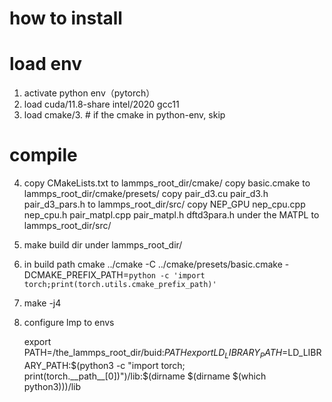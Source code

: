 # how to install

# load env
1. activate python env（pytorch）
2. load cuda/11.8-share intel/2020 gcc11
3. load cmake/3. # if the cmake in python-env, skip 

# compile
4. copy CMakeLists.txt to lammps_root_dir/cmake/
   copy basic.cmake to  lammps_root_dir/cmake/presets/
   copy pair_d3.cu  pair_d3.h  pair_d3_pars.h to lammps_root_dir/src/
   copy NEP_GPU nep_cpu.cpp nep_cpu.h pair_matpl.cpp pair_matpl.h dftd3para.h under the MATPL to lammps_root_dir/src/

5. make build dir under lammps_root_dir/

6. in build path
  cmake ../cmake -C ../cmake/presets/basic.cmake -DCMAKE_PREFIX_PATH=`python -c 'import torch;print(torch.utils.cmake_prefix_path)'`
7. make -j4

8. configure lmp to envs

    export PATH=/the_lammps_root_dir/buid:$PATH
    export LD_LIBRARY_PATH=$LD_LIBRARY_PATH:$(python3 -c "import torch; print(torch.__path__[0])")/lib:$(dirname $(dirname $(which python3)))/lib

